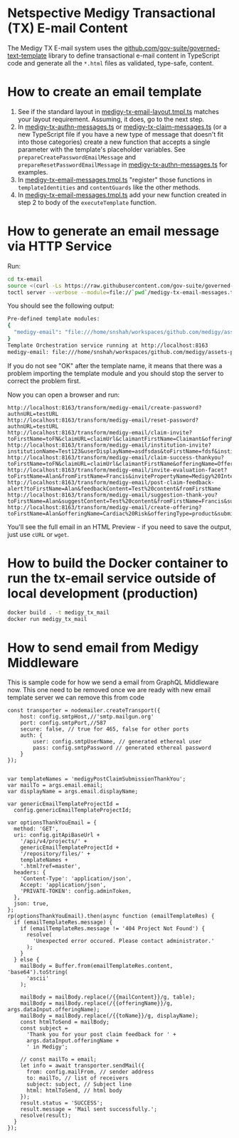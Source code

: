 # Netspective Medigy Transactional (TX) E-mail Content

The Medigy TX E-mail system uses the [github.com/gov-suite/governed-text-template](github.com/gov-suite/governed-text-template) library to define transactional e-mail content in TypeScript code and generate all the `*.html` files as validated, type-safe, content.

# How to create an email template

1. See if the standard layout in [medigy-tx-email-layout.tmpl.ts](medigy-tx-email-layout.tmpl.ts) matches your layout requirement. Assuming, it does, go to the next step.
2. In [medigy-tx-authn-messages.ts](medigy-tx-authn-messages.ts) or [medigy-tx-claim-messages.ts](medigy-tx-claim-messages.ts) (or a new TypeScript file if you have a new type of message that doesn't fit into those categories) create a new function that accepts a single parameter with the template's placeholder variables. See `prepareCreatePasswordEmailMessage` and `prepareResetPasswordEmailMessage` in [medigy-tx-authn-messages.ts](medigy-tx-authn-messages.ts) for examples.
3. In [medigy-tx-email-messages.tmpl.ts](medigy-tx-email-messages.tmpl.ts) "register" those functions in `templateIdentities` and `contentGuards` like the other methods.
4. In [medigy-tx-email-messages.tmpl.ts](medigy-tx-email-messages.tmpl.ts) add your new function created in step 2 to body of the `executeTemplate` function.

# How to generate an email message via HTTP Service

Run:

```bash
cd tx-email
source <(curl -Ls https://raw.githubusercontent.com/gov-suite/governed-text-template/master/toctl-latest.env)
toctl server --verbose --module=file://`pwd`/medigy-tx-email-messages.tmpl.ts,medigy-email
```

You should see the following output:

```bash
Pre-defined template modules:
{
  "medigy-email": "file:///home/snshah/workspaces/github.com/medigy/assets-public/tx-email/medigy-tx-email-messages.tmp..."
}
Template Orchestration service running at http://localhost:8163
medigy-email: file:///home/snshah/workspaces/github.com/medigy/assets-public/tx-email/medigy-tx-email-messages.tmpl.ts OK
```

If you do not see "OK" after the template name, it means that there was a problem importing the template module and you should stop the server to correct the problem first. 

Now you can open a browser and run:

```
http://localhost:8163/transform/medigy-email/create-password?authnURL=testURL
http://localhost:8163/transform/medigy-email/reset-password?authnURL=testURL
http://localhost:8163/transform/medigy-email/claim-invite?toFirstName=toFN&claimURL=claimUrl&claimantFirstName=Claimant&offeringName=Offering&offeringType=product
http://localhost:8163/transform/medigy-email/institution-invite?institutionName=Test123&userDisplayName=asdfsdas&toFirstName=fdsf&instiURL=http://google.com&fromFirstName=Alan
http://localhost:8163/transform/medigy-email/claim-success-thankyou?toFirstName=toFN&claimURL=claimUrl&claimantFirstName&offeringName=Offering&offeringType
http://localhost:8163/transform/medigy-email/invite-evaluation-facet?toFirstName=Alan&fromFirstName=Francis&invitePropertyName=Medigy%20Interoperability&offeringName=Cardiac%20Risk&inviteURL=https://medigy.com/invite
http://localhost:8163/transform/medigy-email/post-claim-feedback-alert?toFirstName=Alan&feedbackContent=Test%20content&fromFirstName
http://localhost:8163/transform/medigy-email/suggestion-thank-you?toFirstName=Alan&suggestContent=Test%20content&fromFirstName=Francis&suggestType=News
http://localhost:8163/transform/medigy-email/create-offering?toFirstName=Alan&offeringName=Cardiac%20Risk&offeringType=product&submissionId=5489&offeringOwnerEmail=alan.francis@citrusinformatics.com&offeringDetails=Test%20Details&createdDate=02%20Nov%202020&currentDate=05%20Nov%202020
```

You'll see the full email in an HTML Preview - if you need to save the output, just use `cURL` or `wget`.

# How to build the Docker container to run the tx-email service outside of local development (production)

```bash
docker build . -t medigy_tx_mail
docker run medigy_tx_mail
```

# How to send email from Medigy Middleware

This is sample code for how we send a email from GraphQL Middleware now. This one need to be removed once we are ready with new email template server we can remove this from code 

```
const transporter = nodemailer.createTransport({
	host: config.smtpHost,//'smtp.mailgun.org'
	port: config.smtpPort,//587
	secure: false, // true for 465, false for other ports
	auth: {
		user: config.smtpUserName, // generated ethereal user
		pass: config.smtpPassword // generated ethereal password
	}
});


var templateNames = 'medigyPostClaimSubmissionThankYou';
var mailTo = args.email.email;
var displayName = args.email.displayName;

var genericEmailTemplateProjectId =
  config.genericEmailTemplateProjectId;

var optionsThankYouEmail = {
  method: 'GET',
  uri: config.gitApiBaseUrl +
    '/api/v4/projects/' +
    genericEmailTemplateProjectId +
    '/repository/files/' +
    templateNames +
    '.html?ref=master',
  headers: {
    'Content-Type': 'application/json',
    Accept: 'application/json',
    'PRIVATE-TOKEN': config.adminToken,
  },
  json: true,
};
rp(optionsThankYouEmail).then(async function (emailTemplateRes) {
  if (emailTemplateRes.message) {
    if (emailTemplateRes.message != '404 Project Not Found') {
      resolve(
        'Unexpected error occured. Please contact administrator.'
      );
    }
  } else {
    mailBody = Buffer.from(emailTemplateRes.content, 'base64').toString(
      'ascii'
    );

    mailBody = mailBody.replace(/{{mailContent}}/g, table);
    mailBody = mailBody.replace(/{{offeringName}}/g, args.dataInput.offeringName);
    mailBody = mailBody.replace(/{{toName}}/g, displayName);
    const htmlToSend = mailBody;
    const subject =
      'Thank you for your post claim feedback for ' +
      args.dataInput.offeringName +
      ' in Medigy';

    // const mailTo = email;
    let info = await transporter.sendMail({
      from: config.mailFrom, // sender address
      to: mailTo, // list of receivers
      subject: subject, // Subject line
      html: htmlToSend, // html body
    });
    result.status = 'SUCCESS';
    result.message = 'Mail sent successfully.';
    resolve(result);
  }
});
```